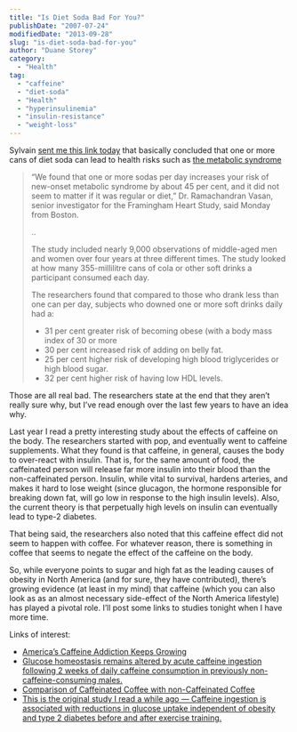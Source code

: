 ```yaml
---
title: "Is Diet Soda Bad For You?"
publishDate: "2007-07-24"
modifiedDate: "2013-09-28"
slug: "is-diet-soda-bad-for-you"
author: "Duane Storey"
category:
  - "Health"
tag:
  - "caffeine"
  - "diet-soda"
  - "Health"
  - "hyperinsulinemia"
  - "insulin-resistance"
  - "weight-loss"
---
```


Sylvain [sent me this link today](http://www.cbc.ca/consumer/story/2007/07/24/sodapop-consumer.html) that basically concluded that one or more cans of diet soda can lead to health risks such as [the metabolic syndrome](http://www.americanheart.org/presenter.jhtml?identifier=4756)

> “We found that one or more sodas per day increases your risk of new-onset metabolic syndrome by about 45 per cent, and it did not seem to matter if it was regular or diet,” Dr. Ramachandran Vasan, senior investigator for the Framingham Heart Study, said Monday from Boston.
> 
> ..
> 
> The study included nearly 9,000 observations of middle-aged men and women over four years at three different times. The study looked at how many 355-millilitre cans of cola or other soft drinks a participant consumed each day.
> 
> The researchers found that compared to those who drank less than one can per day, subjects who downed one or more soft drinks daily had a:
> 
> - 31 per cent greater risk of becoming obese (with a body mass index of 30 or more
> - 30 per cent increased risk of adding on belly fat.
> - 25 per cent higher risk of developing high blood triglycerides or high blood sugar.
> - 32 per cent higher risk of having low HDL levels.

Those are all real bad. The researchers state at the end that they aren’t really sure why, but I’ve read enough over the last few years to have an idea why.

Last year I read a pretty interesting study about the effects of caffeine on the body. The researchers started with pop, and eventually went to caffeine supplements. What they found is that caffeine, in general, causes the body to over-react with insulin. That is, for the same amount of food, the caffeinated person will release far more insulin into their blood than the non-caffeinated person. Insulin, while vital to survival, hardens arteries, and makes it hard to lose weight (since glucagon, the hormone responsible for breaking down fat, will go low in response to the high insulin levels). Also, the current theory is that perpetually high levels on insulin can eventually lead to type-2 diabetes.

That being said, the researchers also noted that this caffeine effect did not seem to happen with coffee. For whatever reason, there is something in coffee that seems to negate the effect of the caffeine on the body.

So, while everyone points to sugar and high fat as the leading causes of obesity in North America (and for sure, they have contributed), there’s growing evidence (at least in my mind) that caffeine (which you can also look as as an almost necessary side-effect of the North America lifestyle) has played a pivotal role. I’ll post some links to studies tonight when I have more time.

Links of interest:

- [America’s Caffeine Addiction Keeps Growing](http://www.msnbc.msn.com/id/19875412/site/newsweek/page/0/)
- [Glucose homeostasis remains altered by acute caffeine ingestion following 2 weeks of daily caffeine consumption in previously non-caffeine-consuming males.](http://www.ncbi.nlm.nih.gov/sites/entrez?Db=pubmed&Cmd=ShowDetailView&TermToSearch=17524180&ordinalpos=2&itool=EntrezSystem2.PEntrez.Pubmed.Pubmed_ResultsPanel.Pubmed_RVDocSum)
- [Comparison of Caffeinated Coffee with non-Caffeinated Coffee](http://www.ncbi.nlm.nih.gov/sites/entrez?Db=pubmed&Cmd=ShowDetailView&TermToSearch=16614416&ordinalpos=18&itool=EntrezSystem2.PEntrez.Pubmed.Pubmed_ResultsPanel.Pubmed_RVDocSum)
- [This is the original study I read a while ago — Caffeine ingestion is associated with reductions in glucose uptake independent of obesity and type 2 diabetes before and after exercise training.](http://www.ncbi.nlm.nih.gov/sites/entrez?Db=pubmed&Cmd=ShowDetailView&TermToSearch=15735189&ordinalpos=35&itool=EntrezSystem2.PEntrez.Pubmed.Pubmed_ResultsPanel.Pubmed_RVDocSum)